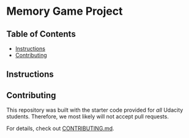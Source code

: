 # Memory Game Project

## Table of Contents

* [Instructions](#instructions)
* [Contributing](#contributing)

## Instructions



## Contributing

This repository was built with the starter code provided for _all_ Udacity students. Therefore, we most likely will not accept pull requests.

For details, check out [CONTRIBUTING.md](CONTRIBUTING.md).
